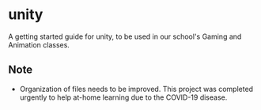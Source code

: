 # unity
A getting started guide for unity, to be used in our school's Gaming and Animation classes.

## Note
* Organization of files needs to be improved. This project was completed urgently to help at-home learning due to the COVID-19 disease.
